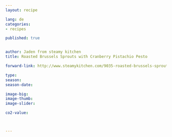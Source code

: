 ```yaml
---
layout: recipe

lang: de
categories:
- recipes

published: true


author: Jaden from steamy kitchen
title: Roasted Brussels Sprouts with Cranberry Pistachio Pesto

forward-link: http://www.steamykitchen.com/9035-roasted-brussels-sprouts-cranberry-pistachio-pesto.html

type: 
season: 
season-date:  

image-big: 
image-thumb: 
image-slider: 

co2-value: 



---
```

